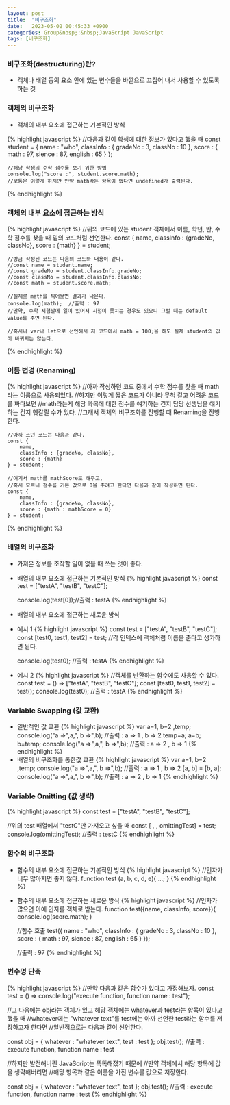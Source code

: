 ```yaml
---
layout: post
title:  "비구조화"
date:   2023-05-02 00:45:33 +0900
categories: Group&nbsp;:&nbsp;JavaScript JavaScript
tags: [비구조화]
---
```


### 비구조화(destructuring)란?

- 객체나 배열 등의 요소 안에 있는 변수들을 바깥으로 끄집어 내서 사용할 수 있도록 하는 것

### 객체의 비구조화

- 객체의 내부 요소에 접근하는 기본적인 방식

{% highlight javascript %}
    //다음과 같이 학생에 대한 정보가 있다고 했을 때
    const student = {
        name : "who",
        classInfo : {
            gradeNo : 3,
            classNo : 10
        },
        score : {
            math : 97,
            sience : 87,
            english : 65
        }
    };

    //해당 학생의 수학 점수를 보기 위한 방법
    console.log("score :", student.score.math);
    //보통은 이렇게 하지만 만약 math라는 항목이 없다면 undefined가 출력된다.
{% endhighlight %}


### 객체의 내부 요소에 접근하는 방식

{% highlight javascript %}
    //위의 코드에 있는 student 객체에서 이름, 학년, 반, 수학 점수를 찾을 때 밑의 코드처럼 선언한다.
    const {
        name,
        classInfo : {gradeNo, classNo},
        score : {math}
    } = student;

    //방금 작성된 코드는 다음의 코드와 내용이 같다.
    //const name = student.name;
    //const gradeNo = student.classInfo.gradeNo;
    //const classNo = student.classInfo.classNo;
    //const math = student.score.math;

    //실제로 math를 찍어보면 결과가 나온다.
    console.log(math);  //출력 : 97
    //만약, 수학 시험날에 일이 있어서 시험이 못치는 경우도 있으니 그럴 때는 default value를 주면 된다.

    //혹시나 var나 let으로 선언해서 저 코드에서 math = 100;을 해도 실제 student의 값이 바뀌지는 않는다.
{% endhighlight %}


### 이름 변경 (Renaming)

{% highlight javascript %}
    //아까 작성하던 코드 중에서 수학 점수를 찾을 때 math라는 이름으로 사용되었다.
    //하지만 이렇게 짧은 코드가 아니라 무척 길고 어려운 코드를 짜다보면
    //math라는게 해당 과목에 대한 점수를 얘기하는 건지 담당 선생님을 얘기하는 건지 헷갈릴 수가 있다.
    //그래서 객체의 비구조화를 진행할 때 Renaming을 진행한다.

    //아까 쓰던 코드는 다음과 같다.
    const {
        name,
        classInfo : {gradeNo, classNo},
        score : {math}
    } = student;
    
    //여기서 math를 mathScore로 해주고,
    //혹시 모르니 점수를 기본 값으로 0을 주려고 한다면 다음과 같이 작성하면 된다.
    const {
        name,
        classInfo : {gradeNo, classNo},
        score : {math : mathScore = 0}
    } = student;
{% endhighlight %}


### 배열의 비구조화

- 가져온 정보를 조작할 일이 없을 때 쓰는 것이 좋다.
- 배열의 내부 요소에 접근하는 기본적인 방식
{% highlight javascript %}
    const test = ["testA", "testB", "testC"];

    console.log(test[0]);//출력 : testA
{% endhighlight %}


- 배열의 내부 요소에 접근하는 새로운 방식
- 예시 1
    {% highlight javascript %}
    const test = ["testA", "testB", "testC"];
    const [test0, test1, test2] = test; //각 인덱스에 객체처럼 이름을 준다고 생가하면 된다.

    console.log(test0); //출력 : testA
    {% endhighlight %}
- 예시 2
    {% highlight javascript %}
    //객체를 반환하는 함수에도 사용할 수 있다.
    const test = () => ["testA", "testB", "testC"];
    const [test0, test1, test2] = test();
    console.log(test0); //출력 : testA
    {% endhighlight %}

### Variable Swapping (값 교환)

- 일반적인 값 교환
    {% highlight javascript %}
    var a=1, b=2 ,temp;
    console.log("a =>",a,", b =>",b); //출력 : a => 1 , b => 2
    temp=a;
    a=b;
    b=temp;
    console.log("a =>",a,", b =>",b); //출력 : a => 2 , b => 1
    {% endhighlight %}
- 배열의 비구조화를 통한값 교환
    {% highlight javascript %}
    var a=1, b=2 ,temp;
    console.log("a =>",a,", b =>",b); //출력 : a => 1 , b => 2
    [a, b] = [b, a];
    console.log("a =>",a,", b =>",b); //출력 : a => 2 , b => 1
    {% endhighlight %}

### Variable Omitting (값 생략)

{% highlight javascript %}
const test = ["testA", "testB", "testC"];

//위의 test 배열에서 "testC"만 가져오고 싶을 때
const [ , , omittingTest] = test;
console.log(omittingTest);  //출력 : testC
{% endhighlight %}


### 함수의 비구조화

- 함수의 내부 요소에 접근하는 기본적인 방식
    {% highlight javascript %}
    //인자가 너무 많아지면 좋지 않다.
    function test (a, b, c, d, e){
        ...;
    }
    {% endhighlight %}
- 함수의 내부 요소에 접근하는 새로운 방식
    {% highlight javascript %}
    //인자가 많으면 아예 인자를 객체로 받는다.
    function test({name, classInfo, score}){
        console.log(score.math);
    }

    //함수 호출
    test({
        name : "who",
        classInfo : {
            gradeNo : 3,
            classNo : 10
        },
        score : {
            math : 97,
            sience : 87,
            english : 65
        }
    });

    //출력 : 97
    {% endhighlight %}

### 변수명 단축

{% highlight javascript %}
//만약 다음과 같은 함수가 있다고 가정해보자.
const test = () => console.log("execute function, function name : test");

//그 다음에는 obj라는 객체가 있고 해당 객체에는 whatever과 test라는 항목이 있다고 했을 때
//whatever에는 "whatever text"를 test에는 아까 선언한 test라는 함수를 저장하고자 한다면
//일반적으로는 다음과 같이 선언한다.

const obj = {
    whatever : "whatever text",
    test : test
};
obj.test(); //출력 : execute function, function name : test

//하지만 발전해버린 JavaScript는 똑똑해졌기 때문에
//만약 객체에서 해당 항목에 값을 생략해버리면
//해당 항목과 같은 이름을 가진 변수를 값으로 저장한다.

const obj = {
    whatever : "whatever text",
    test
};
obj.test(); //출력 : execute function, function name : test
{% endhighlight %}